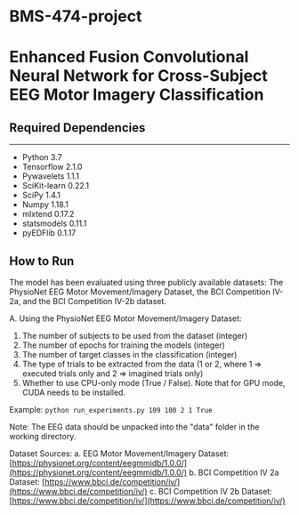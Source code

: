 # BMS-474-project
# Enhanced Fusion Convolutional Neural Network for Cross-Subject EEG Motor Imagery Classification

## Required Dependencies
-------------------------
* Python 3.7
* Tensorflow 2.1.0
* Pywavelets 1.1.1
* SciKit-learn 0.22.1
* SciPy 1.4.1
* Numpy 1.18.1
* mlxtend 0.17.2
* statsmodels 0.11.1
* pyEDFlib 0.1.17

## How to Run
The model has been evaluated using three publicly available datasets: 
The PhysioNet EEG Motor Movement/Imagery Dataset, the BCI Competition IV-2a, and the BCI Competition IV-2b dataset.


A. Using the PhysioNet EEG Motor Movement/Imagery Dataset:

1) The number of subjects to be used from the dataset (integer)
2) The number of epochs for training the models (integer)
3) The number of target classes in the classification (integer)
4) The type of trials to be extracted from the data (1 or 2, where 1 => executed trials only and 2 => imagined trials only)
5) Whether to use CPU-only mode (True / False). Note that for GPU mode, CUDA needs to be installed.

Example: `python run_experiments.py 109 100 2 1 True`

Note: The EEG data should be unpacked into the "data" folder in the working directory.


Dataset Sources:
a. EEG Motor Movement/Imagery Dataset: [https://physionet.org/content/eegmmidb/1.0.0/](https://physionet.org/content/eegmmidb/1.0.0/)
b. BCI Competition IV 2a Dataset: [https://www.bbci.de/competition/iv/](https://www.bbci.de/competition/iv/)
c. BCI Competition IV 2b Dataset: [https://www.bbci.de/competition/iv/](https://www.bbci.de/competition/iv/) 
